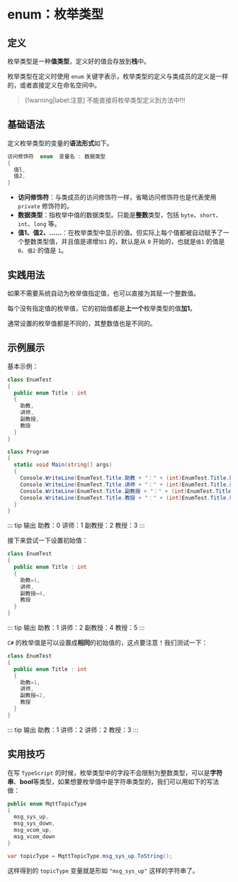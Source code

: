 # enum：枚举类型

## 定义

枚举类型是一种**值类型**，定义好的值会存放到**栈**中。

枚举类型在定义时使用 `enum` 关键字表示，枚举类型的定义与类成员的定义是一样的，或者直接定义在命名空间中。

> [!warning|label:注意]
> 不能直接将枚举类型定义到方法中!!!


## 基础语法

定义枚举类型的变量的**语法形式**如下。

```csharp
访问修饰符  enum  变量名 : 数据类型
{
  值l,
  值2,
}

```

* **访问修饰符**：与类成员的访问修饰符一样，省略访问修饰符也是代表使用 `private` 修饰符的。
* **数据类型**：指枚举中值的数据类型。只能是**整数**类型，包括 `byte`、`short`、`int`、`long` 等。
* **值1、值2、……**：在枚举类型中显示的值。但实际上每个值都被自动赋予了一个整数类型值，并且值是递增`加1` 的，默认是从 `0` 开始的，也就是`值1` 的值是 `0`、`值2` 的值是 `1`。

## 实践用法

如果不需要系统自动为枚举值指定值，也可以直接为其赋一个整数值。

每个没有指定值的枚举值，它的初始值都是**上一个**枚举类型的值**加1**。

通常设置的枚举值都是不同的，其整数值也是不同的。

## 示例展示

基本示例：

```csharp
class EnumTest
{
  public enum Title : int
  {
    助教,
    讲师,
    副教授,
    教授
  }
}

class Program
{
  static void Main(string[] args)
  {
    Console.WriteLine(EnumTest.Title.助教 + "：" + (int)EnumTest.Title.助教);
    Console.WriteLine(EnumTest.Title.讲师 + "：" + (int)EnumTest.Title.讲师);
    Console.WriteLine(EnumTest.Title.副教授 + "：" + (int)EnumTest.Title.副教授);
    Console.WriteLine(EnumTest.Title.教授 + "：" + (int)EnumTest.Title.教授);
  }
}
```

::: tip 输出
助教：0
讲师：1
副教授：2
教授：3
:::

接下来尝试一下设置初始值：

```csharp
class EnumTest
{
  public enum Title : int
  {
    助教=1,
    讲师,
    副教授=4,
    教授
  }
}

```

::: tip 输出
助教：1
讲师：2
副教授：4
教授：5
:::

`C#` 的枚举值是可以设置成**相同**的初始值的，这点要注意！我们测试一下：

```csharp
class EnumTest
{
  public enum Title : int
  {
    助教=1,
    讲师,
    副教授=2,
    教授
  }
}
```

::: tip 输出
助教：1
讲师：2
讲师：2
教授：3
:::

## 实用技巧

在写 `TypeScript` 的时候，枚举类型中的字段不会限制为整数类型，可以是**字符串**、**bool**等类型，如果想要枚举值中是字符串类型的，我们可以用如下的写法做：

```csharp
public enum MqttTopicType
{
  msg_sys_up,
  msg_sys_down,
  msg_vcom_up,
  msg_vcom_down
}

var topicType = MqttTopicType.msg_sys_up.ToString(); 
```

这样得到的 `topicType` 变量就是形如 `"msg_sys_up"` 这样的字符串了。

